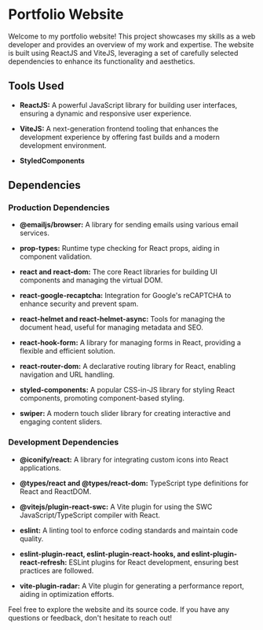 # Portfolio Website

Welcome to my portfolio website! This project showcases my skills as a web developer and provides an overview of my work and expertise. The website is built using ReactJS and ViteJS, leveraging a set of carefully selected dependencies to enhance its functionality and aesthetics.

## Tools Used

- **ReactJS:** A powerful JavaScript library for building user interfaces, ensuring a dynamic and responsive user experience.

- **ViteJS:** A next-generation frontend tooling that enhances the development experience by offering fast builds and a modern development environment.

- **StyledComponents**

## Dependencies

### Production Dependencies

- **@emailjs/browser:** A library for sending emails using various email services.

- **prop-types:** Runtime type checking for React props, aiding in component validation.

- **react and react-dom:** The core React libraries for building UI components and managing the virtual DOM.

- **react-google-recaptcha:** Integration for Google's reCAPTCHA to enhance security and prevent spam.

- **react-helmet and react-helmet-async:** Tools for managing the document head, useful for managing metadata and SEO.

- **react-hook-form:** A library for managing forms in React, providing a flexible and efficient solution.

- **react-router-dom:** A declarative routing library for React, enabling navigation and URL handling.

- **styled-components:** A popular CSS-in-JS library for styling React components, promoting component-based styling.

- **swiper:** A modern touch slider library for creating interactive and engaging content sliders.

### Development Dependencies

- **@iconify/react:** A library for integrating custom icons into React applications.

- **@types/react and @types/react-dom:** TypeScript type definitions for React and ReactDOM.

- **@vitejs/plugin-react-swc:** A Vite plugin for using the SWC JavaScript/TypeScript compiler with React.

- **eslint:** A linting tool to enforce coding standards and maintain code quality.

- **eslint-plugin-react, eslint-plugin-react-hooks, and eslint-plugin-react-refresh:** ESLint plugins for React development, ensuring best practices are followed.

- **vite-plugin-radar:** A Vite plugin for generating a performance report, aiding in optimization efforts.

Feel free to explore the website and its source code. If you have any questions or feedback, don't hesitate to reach out!
